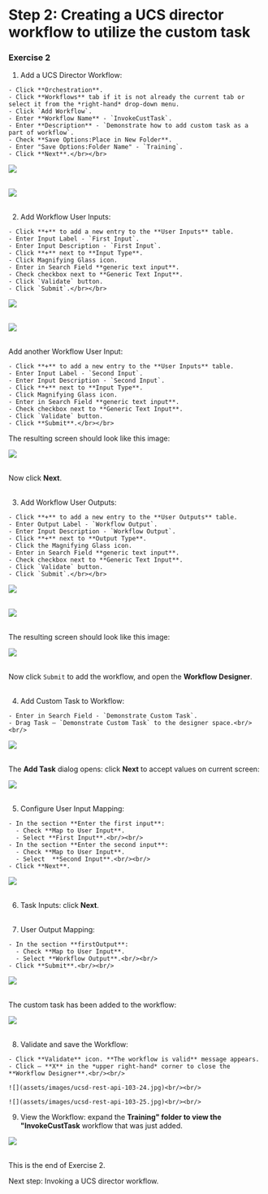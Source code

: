 # Step 2: Creating a UCS director workflow to utilize the custom task

### Exercise 2

  1. Add a UCS Director Workflow:

    - Click **Orchestration**.
    - Click **Workflows** tab if it is not already the current tab or select it from the *right-hand* drop-down menu.
    - Click `Add Workflow`.
    - Enter **Workflow Name** - `InvokeCustTask`.
    - Enter **Description** - `Demonstrate how to add custom task as a part of workflow`.
    - Check **Save Options:Place in New Folder**.
    - Enter "Save Options:Folder Name" - `Training`.
    - Click **Next**.</br></br>

  ![](assets/images/ucsd-rest-api-103-11.jpg)<br/><br/>

  ![](assets/images/ucsd-rest-api-103-12.jpg)<br/><br/>

  2. Add Workflow User Inputs:

    - Click **+** to add a new entry to the **User Inputs** table.
    - Enter Input Label - `First Input`.
    - Enter Input Description - `First Input`.
    - Click **+** next to **Input Type**.
    - Click Magnifying Glass icon.
    - Enter in Search Field **generic text input**.
    - Check checkbox next to **Generic Text Input**.
    - Click `Validate` button.
    - Click `Submit`.</br></br>

  ![](assets/images/ucsd-rest-api-103-13.jpg)<br/><br/>

  ![](assets/images/ucsd-rest-api-103-14.jpg)<br/><br/>

  Add another Workflow User Input:

    - Click **+** to add a new entry to the **User Inputs** table.
    - Enter Input Label - `Second Input`.
    - Enter Input Description - `Second Input`.
    - Click **+** next to **Input Type**.
    - Click Magnifying Glass icon.
    - Enter in Search Field **generic text input**.
    - Check checkbox next to **Generic Text Input**.
    - Click `Validate` button.
    - Click **Submit**.</br></br>

  The resulting screen should look like this image:

  ![](assets/images/ucsd-rest-api-103-15.jpg)<br/><br/>

  Now click **Next**.</br></br>

  3. Add Workflow User Outputs:

    - Click **+** to add a new entry to the **User Outputs** table.
    - Enter Output Label - `Workflow Output`.
    - Enter Input Description - `Workflow Output`.
    - Click **+** next to **Output Type**.
    - Click the Magnifying Glass icon.
    - Enter in Search Field **generic text input**.
    - Check checkbox next to **Generic Text Input**.
    - Click `Validate` button.
    - Click `Submit`.</br></br>

  ![](assets/images/ucsd-rest-api-103-16.jpg)<br/><br/>

  ![](assets/images/ucsd-rest-api-103-17.jpg)<br/><br/>

  The resulting screen should look like this image:

  ![](assets/images/ucsd-rest-api-103-18.jpg)<br/><br/>

   Now click `Submit` to add the workflow, and open the **Workflow Designer**.<br/><br/>

  4. Add Custom Task to Workflow:

    - Enter in Search Field - `Demonstrate Custom Task`.
    - Drag Task — `Demonstrate Custom Task` to the designer space.<br/><br/>

  ![](assets/images/ucsd-rest-api-103-19.jpg)<br/><br/>

  The **Add Task** dialog opens: click **Next** to accept values on current screen:

  ![](assets/images/ucsd-rest-api-103-20.jpg)<br/><br/>

  5. Configure User Input Mapping:

    - In the section **Enter the first input**:
      - Check **Map to User Input**.
      - Select **First Input**.<br/><br/>
    - In the section **Enter the second input**:
      - Check **Map to User Input**.
      - Select  **Second Input**.<br/><br/>
    - Click **Next**.

  ![](assets/images/ucsd-rest-api-103-21.jpg)<br/><br/>

  6. Task Inputs: click **Next**.<br/><br/>

  7. User Output Mapping:

    - In the section **firstOutput**:
      - Check **Map to User Input**.
      - Select **Workflow Output**.<br/><br/>
    - Click **Submit**.<br/><br/>

  ![](assets/images/ucsd-rest-api-103-22.jpg)<br/><br/>

  The custom task has been added to the workflow:

  ![](assets/images/ucsd-rest-api-103-23.jpg)<br/><br/>

  8. Validate and save the Workflow:

    - Click **Validate** icon. **The workflow is valid** message appears.
    - Click — **X** in the *upper right-hand* corner to close the **Workflow Designer**.<br/><br/>

    ![](assets/images/ucsd-rest-api-103-24.jpg)<br/><br/>

    ![](assets/images/ucsd-rest-api-103-25.jpg)<br/><br/>

  9. View the Workflow: expand the **Training" folder to view the "InvokeCustTask** workflow that was just added.

  ![](assets/images/ucsd-rest-api-103-26.jpg)<br/><br/>

  This is the end of Exercise 2.

Next step: Invoking a UCS director workflow.
